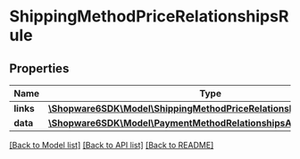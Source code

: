 # ShippingMethodPriceRelationshipsRule

## Properties
Name | Type | Description | Notes
------------ | ------------- | ------------- | -------------
**links** | [**\Shopware6SDK\Model\ShippingMethodPriceRelationshipsRuleLinks**](ShippingMethodPriceRelationshipsRuleLinks.md) |  | [optional] 
**data** | [**\Shopware6SDK\Model\PaymentMethodRelationshipsAvailabilityRuleData**](PaymentMethodRelationshipsAvailabilityRuleData.md) |  | [optional] 

[[Back to Model list]](../../README.md#documentation-for-models) [[Back to API list]](../../README.md#documentation-for-api-endpoints) [[Back to README]](../../README.md)

